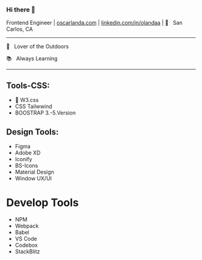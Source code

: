 ### Hi there 👋

Frontend Engineer | [oscarlanda.com](https://oscarlanda.com) | [linkedin.com/in/olandaa](https://www.linkedin.com/in/olandaa/) | 🌵 &nbsp; San Carlos, CA

<hr>
🌲 &nbsp; Lover of the Outdoors

📚 &nbsp; Always Learning

<hr>

## Tools-CSS:

- 🔭 W3.css
- CSS Tailwwind
- BOOSTRAP 3.-5.Version

## Design Tools:
- Figma 
- Adobe XD
- Iconify
- BS-Icons
- Material Design
- Window UX/UI

# Develop Tools
- NPM
- Webpack
- Babel
- VS Code
- Codebox
- StackBlitz


<!--
**landa125/landa125** is a ✨ _special_ ✨ repository because its `README.md` (this file) appears on your GitHub profile.

Here are some ideas to get you started:

- 🔭 I’m currently working on ...
- 🌱 I’m currently learning ...
- 👯 I’m looking to collaborate on ...
- 🤔 I’m looking for help with ...
- 💬 Ask me about ...
- 📫 How to reach me: ...
- 😄 Pronouns: ...
- ⚡ Fun fact: Took on the journey of programing the world.
-->
